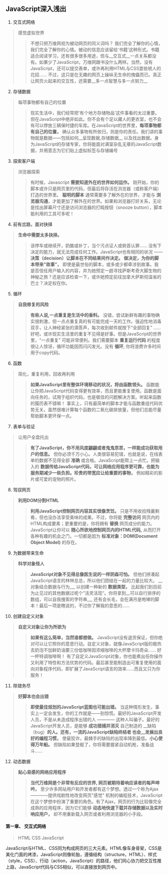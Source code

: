## JavaScript深入浅出

1. 交互式网络
> 感觉虚拟世界
>> 不想只把万维网视为被动网页的同义词吗？
>> 我们完全了解你的心情，我们完全了解你的心情。被动的信息应该留给‘书籍’这种形式。书籍适合阅读学习，还有很多很多用途，但与__交互式__一点关系都没有。如果少了JavaScript，万维网跟书没什么两样。当然，没有JavaScript，还可以提交表单，或许再利用HTML与CSS耍些唬人的花招…… 不过，这只是在无趣的网页上操纵无生命的傀儡而已。真正让网页火起来的交互性，还需要__多一点智慧与多一点努力__

2. 存储数据
> 每项事物都有自己的位置
>> 现实生活中，我们经常把‘有个地方存储物品’这件事看的太过重要。但在JavaScript中绝非如此。你不会有个足以藏人的更衣室，也不会有可以停放三辆保时捷的车库。在JavaScript的世界里，__每项事物都有自己的位置，__ 确认众多事物有所依归，则是你的责任。我们讲的事物就是数据——包括如何__呈现数据,存储数据__ 以及找出数据。身为JavaScript的存储专家，你将能面对满室杂乱无章的JavaScript数据，并用意志为它们贴上虚拟标签与存储编号

3. 探索客户端
> 浏览器探索
>> 有时候，Javascript __需要知道外在的世界如何运作。__ 刚开始，你的脚本或许只是网页里的代码，但最后将存活在浏览器（或称客户端）打造的世界里。 __聪明的脚本__ 通常需要多了解外在的世界，才能与 __浏览器沟通__，才能更加了解外在的世界。如果和浏览器打好关系，无论是找出屏幕尺寸还是访问浏览器的打盹按钮（snooze button），脚本能利用的工具可多呢！

4. 前有岔路，面对抉择
> __生命中需要太多抉择。__
>> 该停车或继续开，奶酪或补丁，当个污点证人或俯首认罪…… 没有下决定的能力，就无法完成任何工作。JavaScript也有相同的状况 —— __决策（decision）让脚本在不同结果间作决定。 做决定，为你的脚本带来“故事”，__ 即使是最世俗的脚本，或多或少都牵涉到故事。我是否信任用户输入的内容，并为她预定一趟寻找萨斯考奇大脚生物的神秘之旅？还是应该检查一下，或许她预定前往加拿大萨斯彻温省的巴士？决定权在你。

5. 循环
> __自我修复的风险__
>> __有些人说,一点重复是生活中的香料。__ 没错，尝试新鲜有趣的事物确实很刺激，但一点点重复真的有可能完成一天的工作。强迫性地消毒双手，让人神经紧张的滴答声，每次收到邮件就按下“全部回复” ……好吧，或许现实生活里的重复不见得是好事。但是JavaScript的世界里，“一点重复” 可能非常便利。我们需要脚本 __重复运行代码__ 的程度很让人惊讶，循环功能因而闪闪发光。没有 __循环__, 你将浪费许多时间用于copy代码。

6. 函数
> 简化，重复利用，回收再利用
>> __如果JavaScript里有整体环境移动的状况，将由函数领头。__ 函数能让你把JavaScript代码变得更有效率，而且更能重复使用。函数是面向任务的，试用于组织代码，也是极佳的问题解决方案。听起来函数的履历表不错嘛！ 事实上，只有最简单的脚本才能与函数重组代码优势无关。虽然很难计算每个函数的二氧化碳排放量，但他们总能尽量帮助脚本更环保一点。

7. 表单与验证
> 让用户全盘托出
>> __有了JavaScript，你不用风度翩翩或者鬼鬼祟祟，一样能成功获取用户的信息。__ 但你必须千万小心。人类很容易犯错，也就是说，在线表单的数据不见得全部 __准确__ 或合格。JavaScript能帮上一点忙。把输入的 __数据传给JavaScript代码，可让网络应用程序更可靠，也能为服务期减少一些负担。珍贵的带宽应让给重要的事物，__ 例如精彩的影片或可爱的宠物的照片。

8. 驾驭网页
> __利用DOM分割HTML__
>> __利用JavaScript控制网页内容其实很像烹饪。__ 只是不用收拾残羹剩肴，但也没办法享受美味的成果。不过，你将能 __完整访问__ 网页内的HTML构成要素；更重要的是，你将拥有 __替换__ 网页成分的能力。 JavaScript让你可以 __随心所欲地控制网页内的HTML代码,__ 从而打开各种有趣的机会之门，一切都是因为 __标准对象：DOM(Document Object Model)__ 的存在。

9. 为数据带来生命
> __科学对象怪人__
>> __JavaScript对象不见得总像医生说的一样阴森可怕。__ 但他们拼凑起JavaScript语言的林林总总，所以他们团结在一起的力量比较大。 __ 对象结合数据与行为,__ 以创建一种新的 __数据类型，__ 比起我们到目前为止见过的其他数据过呢个”活灵活现“。你将拿到__可以自行排序的数组，可以自我搜索的字符串,__ 还有会长毛，会在满月是咆哮的脚本！最后一项是瞎说的，不过你了解我的意思的……

10. 创建自定义对象
> __自定义对象让你为所欲为__
>> __如果有这么简单，当然谁都想做。__ JavaScript没有退货保证，但你绝对可以让它照你的意思行动。自定义对象，就像JavaScript版的极热去奶泡不加鲜奶油要三份低咖啡因浓缩咖啡的大杯摩卡玛奇朵…… 好一杯特调咖啡啊！ 有了自定义JavaScript对象，你也能煮出任你操作又利用了特性和方法优势的代码。最后甚至能制造出可重复使用的面向对象程序代码，即扩展了JavaScript语言的效率……而且又只为你服务！

11. 除错务尽
> __好脚本也会出错__
>> __即使最佳规划的JavaScript蓝图也可能出错。__ 当这种情形发生，事实上一定会发生，你的工作就是——别惊慌。最好的JavaScript开发人员，不是从未造成程序出错的人 ———— 这种人叫骗子。最好的JavaScript开发人员，是能够 __成功猎捕并消灭__ 自己制造的 __缺陷（bug）__的人。还有，一流的JavaScript缺陷终结者 也会__发展出良好的编程习惯，__ 使最狡诈，最棘手的缺陷的出现率降到最低。__小心使得万年船。__ 但缺陷如果登舰了，你将需要握紧自动机枪，准备战斗……

12. 动态数据
> __贴心易感的网络应用程序__
>> __当代万维网是个非常有反应的世界, 网页被期待着响应读者的每声呻吟，__ 至少许多网站用户和开发者都有这个梦想。透过一个称为Ajax————提供戏剧性地改变网页"感觉" 机制的编程技术，JavaScript在这个梦想中扮演了重要的角色。有了Ajax，网页的行为比较像完全成熟的应用程序，因为它们能够 __动态地快速下载并存储数据以及实时响应用户，__ 却不用重新载入网页或者利用浏览器的小手段。

#### 第一章、 交互式网络

> HTML CSS JavaScript

JavaScript与HTML、CSS同为构成网页的三大元素。HTML像车身骨架，CSS是美化门面的烤漆，JavaScript则像轮胎，遵循结构（structure，HTML）、样式（style，CSS）、行动（action，JavaScript）的路径，他们同心协力把交互性推上路，JavaScript代码与CSS相似，可以直接放到网页中。